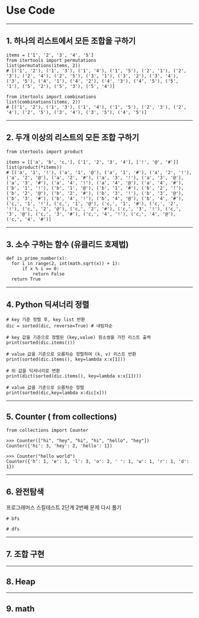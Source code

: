 # Use Code

<hr>

## 1. 하나의 리스트에서 모든 조합을 구하기
```
items = ['1', '2', '3', '4', '5']
from itertools import permutations
list(permutations(items, 2))
# [('1', '2'), ('1', '3'), ('1', '4'), ('1', '5'), ('2', '1'), ('2', '3'), ('2', '4'), ('2', '5'), ('3', '1'), ('3', '2'), ('3', '4'), ('3', '5'), ('4', '1'), ('4', '2'), ('4', '3'), ('4', '5'), ('5', '1'), ('5', '2'), ('5', '3'), ('5', '4')]

from itertools import combinations
list(combinations(items, 2))
# [('1', '2'), ('1', '3'), ('1', '4'), ('1', '5'), ('2', '3'), ('2', '4'), ('2', '5'), ('3', '4'), ('3', '5'), ('4', '5')]
```

<hr>

## 2. 두개 이상의 리스트의 모든 조합 구하기
```
from itertools import product

items = [['a', 'b', 'c,'], ['1', '2', '3', '4'], ['!', '@', '#']]
list(product(*items))
# [('a', '1', '!'), ('a', '1', '@'), ('a', '1', '#'), ('a', '2', '!'), ('a', '2', '@'), ('a', '2', '#'), ('a', '3', '!'), ('a', '3', '@'), ('a', '3', '#'), ('a', '4', '!'), ('a', '4', '@'), ('a', '4', '#'), ('b', '1', '!'), ('b', '1', '@'), ('b', '1', '#'), ('b', '2', '!'), ('b', '2', '@'), ('b', '2', '#'), ('b', '3', '!'), ('b', '3', '@'), ('b', '3', '#'), ('b', '4', '!'), ('b', '4', '@'), ('b', '4', '#'), ('c,', '1', '!'), ('c,', '1', '@'), ('c,', '1', '#'), ('c,', '2', '!'), ('c,', '2', '@'), ('c,', '2', '#'), ('c,', '3', '!'), ('c,', '3', '@'), ('c,', '3', '#'), ('c,', '4', '!'), ('c,', '4', '@'), ('c,', '4', '#')]
```

<hr>

## 3. 소수 구하는 함수 (유클리드 호제법)
```
def is_prime_number(x):
  for i in range(2, int(math.sqrt(x)) + 1):
      if x % i == 0:
          return False
  return True
```

<hr>

## 4. Python 딕셔너리 정렬
```
# key 기준 정렬 후, key list 반환
dic = sorted(dic, reverse=True) # 내림차순
```

```
# key 값을 기준으로 정렬된 (key,value) 원소쌍을 가진 리스트 출력 
print(sorted(dic.items()))
```

```
# value 값을 기준으로 오름차순 정렬하여 (k, v) 리스트 반환
print(sorted(dic.items(), key=lambda x:x[1]))

# 위 값을 딕셔너리로 변환
print(dict(sorted(dic.items(), key=lambda x:x[1])))

# value 값을 기준으로 오름차순 정렬
print(sorted(dic,key=lambda x:dic[x]))
```

<hr>

## 5. Counter ( from collections)
```
from collections import Counter
```

```
>>> Counter(["hi", "hey", "hi", "hi", "hello", "hey"])
Counter({'hi': 3, 'hey': 2, 'hello': 1})
```

```
>>> Counter("hello world")
Counter({'h': 1, 'e': 1, 'l': 3, 'o': 2, ' ': 1, 'w': 1, 'r': 1, 'd': 1})
```

<hr>

## 6. 완전탐색
프로그래머스 스킬테스트 2단계 2번째 문제 다시 풀기

```
# bfs

# dfs
```


<hr>

## 7. 조합 구현


<hr>

## 8. Heap

<hr>

## 9. math
